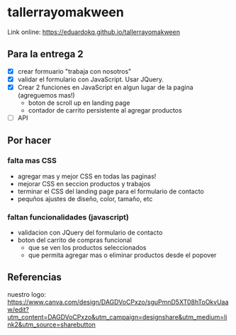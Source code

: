 # tallerrayomakween

Link online: https://eduardokq.github.io/tallerrayomakween

## Para la entrega 2
- [x] crear formuario "trabaja con nosotros"
- [x] validar el formulario con JavaScript. Usar JQuery.
- [x] Crear 2 funciones en JavaScript en algun lugar de la pagina (agreguemos mas!)
    - boton de scroll up en landing page
    - contador de carrito persistente al agregar productos
- [ ] API

## Por hacer

### falta mas CSS
- agregar mas y mejor CSS en todas las paginas!
- mejorar CSS en seccion productos y trabajos
- terminar el CSS del landing page para el formulario de contacto
- pequños ajustes de diseño, color, tamaño, etc

### faltan funcionalidades (javascript)
- validacion con JQuery del formulario de contacto
- boton del carrito de compras funcional
    - que se ven los productos seleccionados
    - que permita agregar mas o eliminar productos desde el popover

## Referencias
nuestro logo:
https://www.canva.com/design/DAGDVoCPxzo/sguPmnD5XT08hToOkvUaaw/edit?utm_content=DAGDVoCPxzo&utm_campaign=designshare&utm_medium=link2&utm_source=sharebutton

